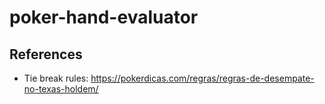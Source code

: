 # poker-hand-evaluator

## References

- Tie break rules: https://pokerdicas.com/regras/regras-de-desempate-no-texas-holdem/